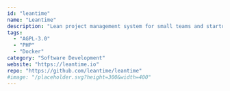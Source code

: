 ```yaml
---
id: "leantime"
name: "Leantime"
description: "Lean project management system for small teams and startups helping to manage projects from ideation through delivery."
tags:
  - "AGPL-3.0"
  - "PHP"
  - "Docker"
category: "Software Development"
website: "https://leantime.io"
repo: "https://github.com/leantime/leantime"
#image: "/placeholder.svg?height=300&width=400"
---
```


